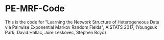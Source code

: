 # PE-MRF-Code
This is the code for "Learning the Network Structure of Heterogeneous Data via Pairwise Exponential Markov Random Fields", AISTATS 2017, (Youngsuk Park, David Hallac, Jure Leskovec, Stephen Boyd)
